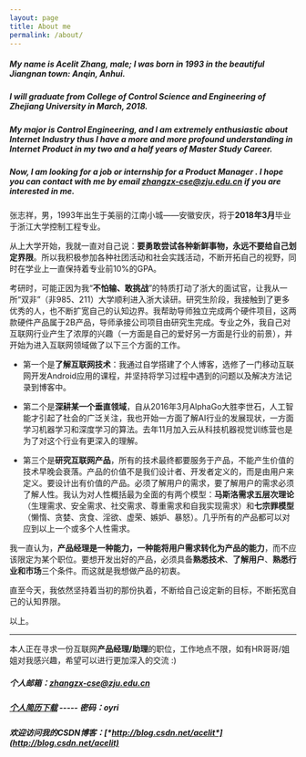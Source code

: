```yaml
---
layout: page
title: About me
permalink: /about/
---
```


##### My name is Acelit Zhang, male; I was born in 1993 in the beautiful Jiangnan town: Anqin, Anhui.
##### I will graduate from College of Control Science and Engineering of Zhejiang University in March, 2018.
##### My major is Control Engineering, and I am extremely enthusiastic about Internet Industry thus I have a  more and more profound understanding in Internet Product in my two and a half years of Master Study Career.
##### Now, I am looking for a job or internship for a ***Product Manager*** . I hope you can contact with me by email *zhangzx-cse@zju.edu.cn* if you are interested in me.

张志祥，男，1993年出生于美丽的江南小城——安徽安庆，将于**2018年3月**毕业于浙江大学控制工程专业。

从上大学开始，我就一直对自己说：**要勇敢尝试各种新鲜事物，永远不要给自己划定界限**。所以我积极参加各种社团活动和社会实践活动，不断开拓自己的视野，同时在学业上一直保持着专业前10%的GPA。

考研时，可能正因为我“**不怕输、敢挑战**”的特质打动了浙大的面试官，让我从一所“双非”（非985、211）大学顺利进入浙大读研。研究生阶段，我接触到了更多优秀的人，也不断扩宽自己的认知边界。我帮助导师独立完成两个硬件项目，这两款硬件产品属于2B产品，导师承接公司项目由研究生完成。专业之外，我自己对互联网行业产生了浓厚的兴趣（一方面是自己的爱好另一方面是行业的前景），并开始为进入互联网领域做了以下三个方面的工作。

- 第一个是**了解互联网技术**：我通过自学搭建了个人博客，选修了一门移动互联网开发Android应用的课程，并坚持将学习过程中遇到的问题以及解决方法记录到博客中。

- 第二个是**深耕某一个垂直领域**，自从2016年3月AlphaGo大胜李世石，人工智能才引起了社会的广泛关注，我也开始一方面了解AI行业的发展现状，一方面学习机器学习和深度学习的算法。去年11月加入云从科技机器视觉训练营也是为了对这个行业有更深入的理解。

- 第三个是**研究互联网产品**，所有的技术最终都要服务于产品，不能产生价值的技术早晚会衰落。产品的价值不是我们设计者、开发者定义的，而是由用户来定义。要设计出有价值的产品。必须了解用户的需求，要了解用户的需求必须了解人性。我认为对人性概括最为全面的有两个模型：**马斯洛需求五层次理论**（生理需求、安全需求、社交需求、尊重需求和自我实现需求）和**七宗罪模型**（懒惰、贪婪、贪食、淫欲、虚荣、嫉妒、暴怒）。几乎所有的产品都可以对应到以上一个或多个人性需求。


我一直认为，**产品经理是一种能力，一种能将用户需求转化为产品的能力**，而不应该限定为某个职位。要想开发出好的产品，必须具备**熟悉技术**、**了解用户**、**熟悉行业和市场**三个条件。而这就是我想做产品的初衷。

直至今天，我依然坚持着当初的那份执着，不断给自己设定新的目标，不断拓宽自己的认知界限。

以上。

--------------
本人正在寻求一份互联网**产品经理/助理**的职位，工作地点不限，如有HR哥哥/姐姐对我感兴趣，希望可以进行更加深入的交流 :)

##### 个人邮箱：*zhangzx-cse@zju.edu.cn*
##### [个人简历下载](http://pan.baidu.com/s/1miJokmk) -----  密码：oyri
##### 欢迎访问我的CSDN博客：[*http://blog.csdn.net/acelit*](http://blog.csdn.net/acelit)

